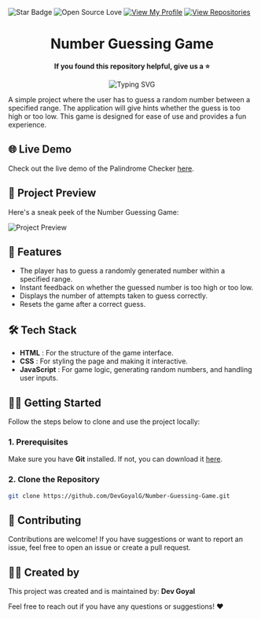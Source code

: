 ![Star Badge](https://img.shields.io/static/v1?label=%F0%9F%8C%9F&message=If%20Useful&style=style=flat&color=BC4E99)
![Open Source Love](https://badges.frapsoft.com/os/v1/open-source.svg?v=103)
[![View My Profile](https://img.shields.io/badge/View-My_Profile-green?logo=GitHub)](https://github.com/DevGoyalG)
[![View Repositories](https://img.shields.io/badge/View-My_Repositories-blue?logo=GitHub)](https://github.com/DevGoyalG?tab=repositories)


<h1 align="center"> Number Guessing Game </h1>

<p align="center"> <b> If you found this repository helpful, give us a  ⭐️ </b> </p>
<p align="center"><img src="https://readme-typing-svg.demolab.com?font=Segoe+script&duration=1000&pause=1000&center=true&vCenter=true&random=false&width=435&lines=Goal+%3A+10+%E2%98%85" alt="Typing SVG" /></a> </p>

A simple project where the user has to guess a random number between a specified range. The application will give hints whether the guess is too high or too low. This game is designed for ease of use and provides a fun experience. 

## 🌐 Live Demo
Check out the live demo of the Palindrome Checker [here](https://number-guess-play.netlify.app/).

## 📸 Project Preview
Here's a sneak peek of the Number Guessing Game:

![Project Preview](assets/Palindrome-Checker.png)

## 🚀 Features
- The player has to guess a randomly generated number within a specified range.
- Instant feedback on whether the guessed number is too high or too low.
- Displays the number of attempts taken to guess correctly.
- Resets the game after a correct guess.

## 🛠️ Tech Stack
- **HTML** : For the structure of the game interface.
- **CSS** : For styling the page and making it interactive.
- **JavaScript** : For game logic, generating random numbers, and handling user inputs.

## 🧑‍💻 Getting Started

Follow the steps below to clone and use the project locally:

### 1. Prerequisites
Make sure you have **Git** installed. If not, you can download it [here](https://git-scm.com/).

### 2. Clone the Repository
```bash
git clone https://github.com/DevGoyalG/Number-Guessing-Game.git
```

## 🤝 Contributing
Contributions are welcome! If you have suggestions or want to report an issue, feel free to open an issue or create a pull request.

## 👨‍💻 Created by
This project was created and is maintained by:
**Dev Goyal**

Feel free to reach out if you have any questions or suggestions! ❤️
